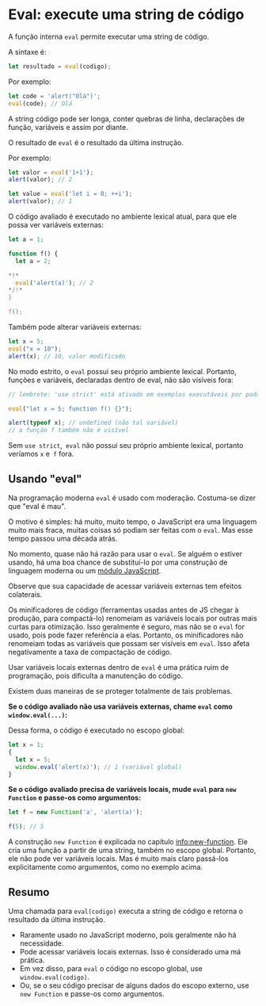 # Eval: execute uma string de código

A função interna `eval` permite executar uma string de código.

A sintaxe é:

```js
let resultado = eval(codigo);
```

Por exemplo:

```js run
let code = 'alert("Olá")';
eval(code); // Olá
```

A string código pode ser longa, conter quebras de linha, declarações de função, variáveis e assim por diante.

O resultado de `eval` é o resultado da última instrução.

Por exemplo:
```js run
let valor = eval('1+1');
alert(valor); // 2
```

```js run
let value = eval('let i = 0; ++i');
alert(valor); // 1
```

O código avaliado é executado no ambiente lexical atual, para que ele possa ver variáveis externas:

```js run no-beautify
let a = 1;

function f() {
  let a = 2;

*!*
  eval('alert(a)'); // 2
*/!*
}

f();
```

Também pode alterar variáveis externas:

```js untrusted refresh run
let x = 5;
eval("x = 10");
alert(x); // 10, valor modificado
```

No modo estrito, o `eval` possui seu próprio ambiente lexical. Portanto, funções e variáveis, declaradas dentro de eval, não são visíveis fora:

```js untrusted refresh run
// lembrete: 'use strict' está ativado em exemplos executáveis por padrão

eval("let x = 5; function f() {}");

alert(typeof x); // undefined (não tal variável)
// a função f também não é visível
```

Sem `use strict`,` eval` não possui seu próprio ambiente lexical, portanto veríamos `x` e` f` fora.

## Usando "eval"

Na programação moderna `eval` é usado com moderação. Costuma-se dizer que "eval é mau".

O motivo é simples: há muito, muito tempo, o JavaScript era uma linguagem muito mais fraca, muitas coisas só podiam ser feitas com o `eval`. Mas esse tempo passou uma década atrás.

No momento, quase não há razão para usar o `eval`. Se alguém o estiver usando, há uma boa chance de substituí-lo por uma construção de linguagem moderna ou um [módulo JavaScript](info:modules).

Observe que sua capacidade de acessar variáveis externas tem efeitos colaterais.

Os minificadores de código (ferramentas usadas antes de JS chegar à produção, para compactá-lo) renomeiam as variáveis locais por outras mais curtas para otimização. Isso geralmente é seguro, mas não se o `eval` for usado, pois pode fazer referência a elas. Portanto, os minificadores não renomeiam todas as variáveis que possam ser visíveis em `eval`. Isso afeta negativamente a taxa de compactação de código.

Usar variáveis locais externas dentro de `eval` é uma prática ruim de programação, pois dificulta a manutenção do código.

Existem duas maneiras de se proteger totalmente de tais problemas.

**Se o código avaliado não usa variáveis externas, chame `eval` como `window.eval(...)`:**

Dessa forma, o código é executado no escopo global:

```js untrusted refresh run
let x = 1;
{
  let x = 5;
  window.eval('alert(x)'); // 1 (variável global)
}
```

**Se o código avaliado precisa de variáveis locais, mude `eval` para `new Function` e passe-os como argumentos:**

```js run
let f = new Function('a', 'alert(a)');

f(5); // 5
```

A construção `new Function` é explicada no capítulo <info:new-function>. Ele cria uma função a partir de uma string, também no escopo global. Portanto, ele não pode ver variáveis locais. Mas é muito mais claro passá-los explicitamente como argumentos, como no exemplo acima.

## Resumo

Uma chamada para `eval(codigo)` executa a string de código e retorna o resultado da última instrução.
- Raramente usado no JavaScript moderno, pois geralmente não há necessidade.
- Pode acessar variáveis locais externas. Isso é considerado uma má prática.
- Em vez disso, para `eval` o código no escopo global, use `window.eval(codigo)`.
- Ou, se o seu código precisar de alguns dados do escopo externo, use `new Function` e passe-os como argumentos.
